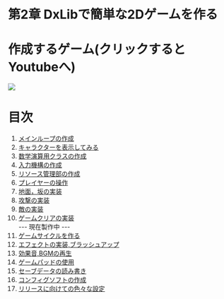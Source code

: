 # 第2章 DxLibで簡単な2Dゲームを作る

# 作成するゲーム(クリックするとYoutubeへ)
[![](http://img.youtube.com/vi/EGhflLE_yIs/0.jpg)](https://www.youtube.com/watch?v=EGhflLE_yIs)

# 目次
1.  [メインループの作成](2-1.md)
2.  [キャラクターを表示してみる](2-2.md)
3.  [数学演算用クラスの作成](2-3.md)
4.  [入力機構の作成](2-4.md)
5.  [リソース管理部の作成](2-5.md)
6.  [プレイヤーの操作](2-6.md)
7.  [地面，坂の実装](2-7.md)
8.  [攻撃の実装](2-8.md)
9.  [敵の実装](2-9.md)
10. [ゲームクリアの実装](2-10.md)  
--- 現在製作中 ---
11. [ゲームサイクルを作る](2-11.md)
12. [エフェクトの実装,ブラッシュアップ](2-12.md)
13. [効果音,BGMの再生](2-13.md)
14. [ゲームパッドの使用](2-14.md)
15. [セーブデータの読み書き](2-15.md)
16. [コンフィグソフトの作成](2-16.md)
17. [リリースに向けての色々な設定](2-17.md)
